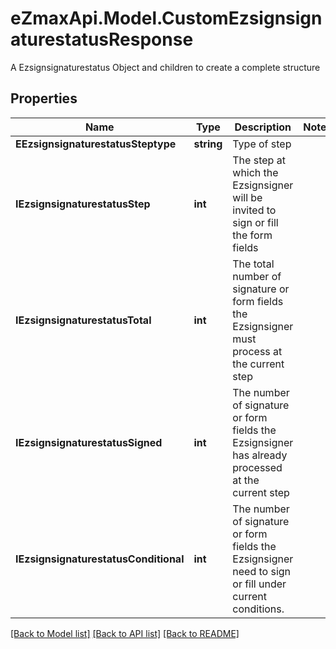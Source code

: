 # eZmaxApi.Model.CustomEzsignsignaturestatusResponse
A Ezsignsignaturestatus Object and children to create a complete structure

## Properties

Name | Type | Description | Notes
------------ | ------------- | ------------- | -------------
**EEzsignsignaturestatusSteptype** | **string** | Type of step | 
**IEzsignsignaturestatusStep** | **int** | The step at which the Ezsignsigner will be invited to sign or fill the form fields | 
**IEzsignsignaturestatusTotal** | **int** | The total number of signature or form fields the Ezsignsigner must process at the current step | 
**IEzsignsignaturestatusSigned** | **int** | The number of signature or form fields the Ezsignsigner has already processed at the current step | 
**IEzsignsignaturestatusConditional** | **int** | The number of signature or form fields the Ezsignsigner need to sign or fill under current conditions. | 

[[Back to Model list]](../README.md#documentation-for-models) [[Back to API list]](../README.md#documentation-for-api-endpoints) [[Back to README]](../README.md)

